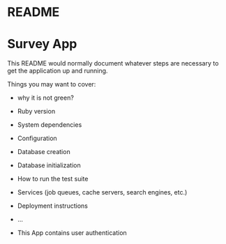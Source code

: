# README

# Survey App

This README would normally document whatever steps are necessary to get the
application up and running.

Things you may want to cover:
- why it is not green?
- Ruby version

- System dependencies

- Configuration

- Database creation

- Database initialization

- How to run the test suite

- Services (job queues, cache servers, search engines, etc.)

- Deployment instructions

- ...
- This App contains user authentication
